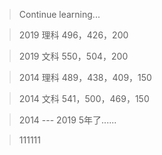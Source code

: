 > Continue learning...

> 2019 理科 496，426，200

> 2019 文科 550，504，200

> 2014 理科 489，438，409，150

> 2014 文科 541，500，469，150

> 2014 --- 2019 5年了......

> 111111